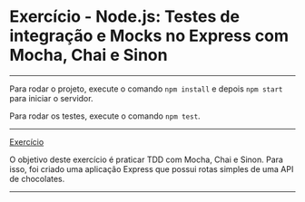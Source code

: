 # Exercício - Node.js: Testes de integração e Mocks no Express com Mocha, Chai e Sinon

---

Para rodar o projeto, execute o comando `npm install` e depois `npm start` para iniciar o servidor.

Para rodar os testes, execute o comando `npm test`.

---

[Exercício](./exercise/)

O objetivo deste exercício é praticar TDD com Mocha, Chai e Sinon. Para isso, foi criado uma aplicação Express que possui rotas simples de uma API de chocolates.

---
